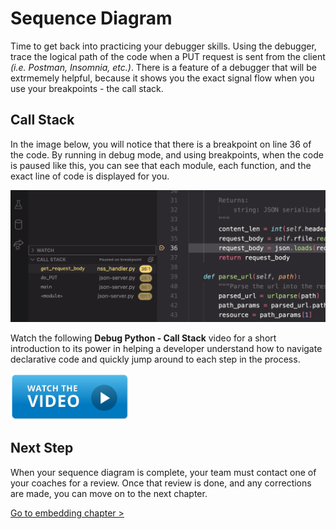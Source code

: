 # Sequence Diagram

Time to get back into practicing your debugger skills. Using the debugger, trace the logical path of the code when a PUT request is sent from the client _(i.e. Postman, Insomnia, etc.)_. There is a feature of a debugger that will be extrmemely helpful, because it shows you the exact signal flow when you use your breakpoints - the call stack.

## Call Stack

In the image below, you will notice that there is a breakpoint on line 36 of the code. By running in debug mode, and using breakpoints, when the code is paused like this, you can see that each module, each function, and the exact line of code is displayed for you.

![image showing the call stack panel in vs code](./images/python-debugger-call-stack.png)

Watch the following **Debug Python - Call Stack** video for a short introduction to its power in helping a developer understand how to navigate declarative code and quickly jump around to each step in the process.

[<img src="./images/video-play-icon.gif" height="75rem" />](https://watch.screencastify.com/v/ofgm2w7rRRIpYaxe15kX)

## Next Step

When your sequence diagram is complete, your team must contact one of your coaches for a review. Once that review is done, and any corrections are made, you can move on to the next chapter.

[Go to embedding chapter >](./SS_API_DECLARATIVE_EMBED_DOCK_HAULERS.md)